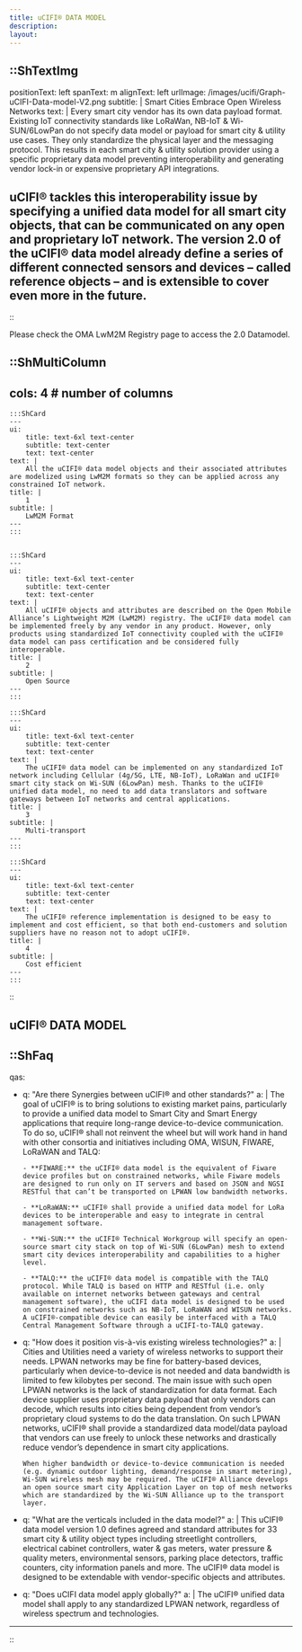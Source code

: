 ```yaml
---
title: uCIFI® DATA MODEL
description:
layout: 
---
```


::ShTextImg
---
positionText: left
spanText: m
alignText: left
urlImage: /images/ucifi/Graph-uCIFI-Data-model-V2.png
subtitle: |
  Smart Cities Embrace Open Wireless Networks
text: |
  Every smart city vendor has its own data payload format. Existing IoT connectivity standards like LoRaWan, NB-IoT & Wi-SUN/6LowPan do not specify data model or payload for smart city & utility use cases. They only standardize the physical layer and the messaging protocol. This results in each smart city & utility solution provider using a specific proprietary data model preventing interoperability and generating vendor lock-in or expensive proprietary API integrations. 

  uCIFI® tackles this interoperability issue by specifying a unified data model for all smart city objects, that can be communicated on any open and proprietary IoT network. The version 2.0 of the uCIFI® data model already define a series of different connected sensors and devices – called reference objects – and is extensible to cover even more in the future. 
---
::

Please check the OMA LwM2M Registry page to access the 2.0 Datamodel.

::ShMultiColumn
---
cols: 4 # number of columns
---
    :::ShCard 
    ---
    ui:
        title: text-6xl text-center
        subtitle: text-center
        text: text-center
    text: | 
        All the uCIFI® data model objects and their associated attributes are modelized using LwM2M formats so they can be applied across any constrained IoT network.
    title: |
        1
    subtitle: |
        LwM2M Format
    ---
    :::


    :::ShCard
    ---
    ui:
        title: text-6xl text-center
        subtitle: text-center
        text: text-center
    text: |
        All uCIFI® objects and attributes are described on the Open Mobile Alliance’s Lightweight M2M (LwM2M) registry. The uCIFI® data model can be implemented freely by any vendor in any product. However, only products using standardized IoT connectivity coupled with the uCIFI® data model can pass certification and be considered fully interoperable.
    title: |
        2
    subtitle: |
        Open Source
    ---
    :::

    :::ShCard
    ---
    ui:
        title: text-6xl text-center
        subtitle: text-center
        text: text-center
    text: |
        The uCIFI® data model can be implemented on any standardized IoT network including Cellular (4g/5G, LTE, NB-IoT), LoRaWan and uCIFI® smart city stack on Wi-SUN (6LowPan) mesh. Thanks to the uCIFI® unified data model, no need to add data translators and software gateways between IoT networks and central applications.
    title: |
        3
    subtitle: |
        Multi-transport 
    ---
    :::

    :::ShCard
    ---
    ui:
        title: text-6xl text-center
        subtitle: text-center
        text: text-center
    text: |
        The uCIFI® reference implementation is designed to be easy to implement and cost efficient, so that both end-customers and solution suppliers have no reason not to adopt uCIFI®.
    title: |
        4
    subtitle: |
        Cost efficient
    ---
    :::
::

## uCIFI® DATA MODEL
::ShFaq
---
qas: 
  - q: "Are there Synergies between uCIFI® and other standards?" 
    a: |
        The goal of uCIFI® is to bring solutions to existing market pains, particularly to provide a unified data model to Smart City and Smart Energy applications that require long-range device-to-device communication. To do so, uCIFI® shall not reinvent the wheel but will work hand in hand with other consortia and initiatives including OMA, WISUN, FIWARE, LoRaWAN and TALQ:


        - **FIWARE:** the uCIFI® data model is the equivalent of Fiware device profiles but on constrained networks, while Fiware models are designed to run only on IT servers and based on JSON and NGSI RESTful that can’t be transported on LPWAN low bandwidth networks.

        - **LoRaWAN:** uCIFI® shall provide a unified data model for LoRa devices to be interoperable and easy to integrate in central management software.

        - **Wi-SUN:** the uCIFI®️ Technical Workgroup will specify an open-source smart city stack on top of Wi-SUN (6LowPan) mesh to extend smart city devices interoperability and capabilities to a higher level.

        - **TALQ:** the uCIFI® data model is compatible with the TALQ protocol. While TALQ is based on HTTP and RESTful (i.e. only available on internet networks between gateways and central management software), the uCIFI data model is designed to be used on constrained networks such as NB-IoT, LoRaWAN and WISUN networks. A uCIFI®-compatible device can easily be interfaced with a TALQ Central Management Software through a uCIFI-to-TALQ gateway.
  - q: "How does it position vis-à-vis existing wireless technologies?"
    a: |
        Cities and Utilities need a variety of wireless networks to support their needs. LPWAN networks may be fine for battery-based devices, particularly when device-to-device is not needed and data bandwidth is limited to few kilobytes per second. The main issue with such open LPWAN networks is the lack of standardization for data format. Each device supplier uses proprietary data payload that only vendors can decode, which results into cities being dependent from vendor’s proprietary cloud systems to do the data translation. On such LPWAN networks, uCIFI® shall provide a standardized data model/data payload that vendors can use freely to unlock these networks and drastically reduce vendor’s dependence in smart city applications.

        When higher bandwidth or device-to-device communication is needed (e.g. dynamic outdoor lighting, demand/response in smart metering), Wi-SUN wireless mesh may be required. The uCIFI® Alliance develops an open source smart city Application Layer on top of mesh networks which are standardized by the Wi-SUN Alliance up to the transport layer.
  - q: "What are the verticals included in the data model?"
    a: |
        This uCIFI® data model version 1.0 defines agreed and standard attributes for 33 smart city & utility object types including streetlight controllers, electrical cabinet controllers, water & gas meters, water pressure & quality meters, environmental sensors, parking place detectors, traffic counters, city information panels and more. The uCIFI® data model is designed to be extendable with vendor-specific objects and attributes.
  - q: "Does uCIFI data model apply globally?"
    a: |
        The uCIFI® unified data model shall apply to any standardized LPWAN network, regardless of wireless spectrum and technologies.
              
---
::